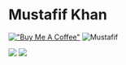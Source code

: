 # Mustafif Khan
[!["Buy Me A Coffee"](https://www.buymeacoffee.com/assets/img/custom_images/orange_img.png)](https://www.buymeacoffee.com/mustafif09Q)
![Mustafif](https://github-profile-summary-cards.vercel.app/api/cards/profile-details?username=Mustafif&theme=monokai)

![](https://github-profile-summary-cards.vercel.app/api/cards/most-commit-language?username=Mustafif&theme=monokai)
![](https://github-profile-summary-cards.vercel.app/api/cards/repos-per-language?username=Mustafif&theme=monokai)


